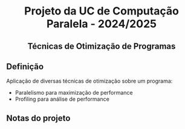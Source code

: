 <h1 align="center">Projeto da UC de Computação Paralela - 2024/2025</h1>
<h2 align="center">Técnicas de Otimização de Programas</h2>

## Definição
Aplicação de diversas técnicas de otimização sobre um programa:
- Paralelismo para maximização de performance
- Profiling para análise de performance

## Notas do projeto
